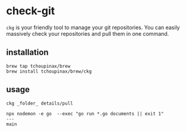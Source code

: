 # check-git

`ckg` is your friendly tool to manage your git repositories. You can easily massively check your repositories and pull them in one command.

## installation

```
brew tap tchoupinax/brew
brew install tchoupinax/brew/ckg
```

## usage

```
ckg _folder_ details/pull
```

```
npx nodemon -e go  --exec "go run *.go documents || exit 1"
---
main
```
